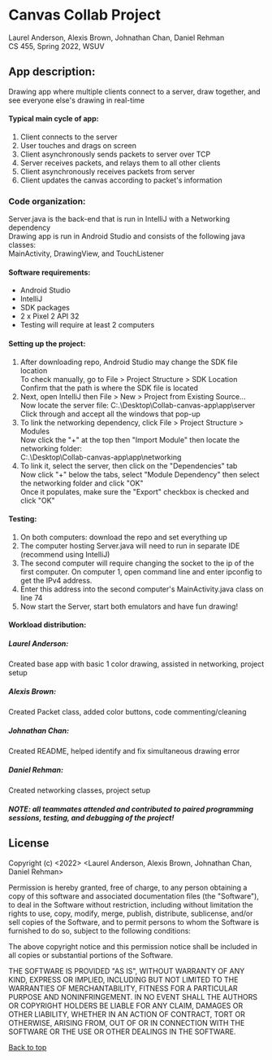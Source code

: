 # Canvas Collab Project
Laurel Anderson, Alexis Brown, Johnathan Chan, Daniel Rehman\
CS 455, Spring 2022, WSUV

## App description:
Drawing app where multiple clients connect to a server, draw together, and see everyone else's drawing in real-time

#### Typical main cycle of app:
1. Client connects to the server
2. User touches and drags on screen
3. Client asynchronously sends packets to server over TCP
4. Server receives packets, and relays them to all other clients
5. Client asynchronously receives packets from server
6. Client updates the canvas according to packet's information

### Code organization:
Server.java is the back-end that is run in IntelliJ with a Networking dependency\
Drawing app is run in Android Studio and consists of the following java classes:\
MainActivity, DrawingView, and TouchListener

#### Software requirements:
* Android Studio
* IntelliJ
* SDK packages
* 2 x Pixel 2 API 32
* Testing will require at least 2 computers

#### Setting up the project:
1. After downloading repo, Android Studio may change the SDK file location\
To check manually, go to File > Project Structure > SDK Location\
Confirm that the path is where the SDK file is located
2. Next, open IntelliJ then File > New > Project from Existing Source...\
Now locate the server file: C:.\Desktop\Collab-canvas-app\app\server\
Click through and accept all the windows that pop-up
3. To link the networking dependency, click File > Project Structure > Modules\
Now click the "+" at the top then "Import Module" then locate the networking folder:\
C:.\Desktop\Collab-canvas-app\app\networking
4. To link it, select the server, then click on the "Dependencies" tab\
Now click "+" below the tabs, select "Module Dependency" then select the networking folder and click "OK"\
Once it populates, make sure the "Export" checkbox is checked and click "OK"

#### Testing:
1. On both computers: download the repo and set everything up
2. The computer hosting Server.java will need to run in separate IDE (recommend using IntelliJ)
3. The second computer will require changing the socket to the ip of the first computer. On computer 1, open command line and enter ipconfig to get the IPv4 address.
4. Enter this address into the second computer's MainActivity.java class on line 74
5. Now start the Server, start both emulators and have fun drawing!

#### Workload distribution:
##### Laurel Anderson:
Created base app with basic 1 color drawing, assisted in networking, project setup
##### Alexis Brown:
Created Packet class, added color buttons, code commenting/cleaning
##### Johnathan Chan:
Created README, helped identify and fix simultaneous drawing error
##### Daniel Rehman:
Created networking classes, project setup
##### NOTE: all teammates attended and contributed to paired programming sessions, testing, and debugging of the project!

## License
Copyright (c) <2022> <Laurel Anderson, Alexis Brown, Johnathan Chan, Daniel Rehman>

Permission is hereby granted, free of charge, to any person obtaining a copy
of this software and associated documentation files (the "Software"), to deal
in the Software without restriction, including without limitation the rights
to use, copy, modify, merge, publish, distribute, sublicense, and/or sell
copies of the Software, and to permit persons to whom the Software is
furnished to do so, subject to the following conditions:

The above copyright notice and this permission notice shall be included in all
copies or substantial portions of the Software.

THE SOFTWARE IS PROVIDED "AS IS", WITHOUT WARRANTY OF ANY KIND, EXPRESS OR
IMPLIED, INCLUDING BUT NOT LIMITED TO THE WARRANTIES OF MERCHANTABILITY,
FITNESS FOR A PARTICULAR PURPOSE AND NONINFRINGEMENT. IN NO EVENT SHALL THE
AUTHORS OR COPYRIGHT HOLDERS BE LIABLE FOR ANY CLAIM, DAMAGES OR OTHER
LIABILITY, WHETHER IN AN ACTION OF CONTRACT, TORT OR OTHERWISE, ARISING FROM,
OUT OF OR IN CONNECTION WITH THE SOFTWARE OR THE USE OR OTHER DEALINGS IN THE
SOFTWARE.

[Back to top](#canvas-collab-project)
